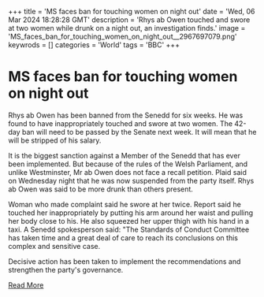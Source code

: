 +++
title = 'MS faces ban for touching women on night out'
date = 'Wed, 06 Mar 2024 18:28:28 GMT'
description = 'Rhys ab Owen touched and swore at two women while drunk on a night out, an investigation finds.'
image = 'MS_faces_ban_for_touching_women_on_night_out__2967697079.png'
keywrods =  []
categories = 'World'
tags = 'BBC'
+++

# MS faces ban for touching women on night out

Rhys ab Owen has been banned from the Senedd for six weeks.
He was found to have inappropriately touched and swore at two women.
The 42-day ban will need to be passed by the Senate next week.
It will mean that he will be stripped of his salary.

It is the biggest sanction against a Member of the Senedd that has ever been implemented.
But because of the rules of the Welsh Parliament, and unlike Westminster, Mr ab Owen does not face a recall petition.
Plaid said on Wednesday night that he was now suspended from the party itself.
Rhys ab Owen was said to be more drunk than others present.

Woman who made complaint said he swore at her twice.
Report said he touched her inappropriately by putting his arm around her waist and pulling her body close to his.
He also squeezed her upper thigh with his hand in a taxi.
A Senedd spokesperson said: <bb>"The Standards of Conduct Committee has taken time and a great deal of care to reach its conclusions on this complex and sensitive case.

Decisive action has been taken to implement the recommendations and strengthen the party<bb>'s governance.


[Read More](https://www.bbc.co.uk/news/uk-wales-politics-68490882)
